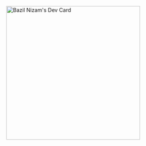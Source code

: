 
<a href="https://app.daily.dev/bazilnizam"><img src="https://api.daily.dev/devcards/v2/5JOAvoF9czqSzksDZZzJJ.png?type=default&r=k99" width="356" alt="Bazil Nizam's Dev Card"/></a>

<!--
**BazilNizam/bazilnizam** is a ✨ _special_ ✨ repository because its `README.md` (this file) appears on your GitHub profile.

Here are some ideas to get you started:

- 🔭 I’m currently working on ...
- 🌱 I’m currently learning ...
- 👯 I’m looking to collaborate on ...
- 🤔 I’m looking for help with ...
- 💬 Ask me about ...
- 📫 How to reach me: ...
- 😄 Pronouns: ...
- ⚡ Fun fact: ...
-->
